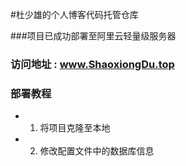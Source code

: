 #杜少雄的个人博客代码托管仓库

###项目已成功部署至阿里云轻量级服务器
### 访问地址 : www.ShaoxiongDu.top

### 部署教程
 - 1. 将项目克隆至本地
 - 2. 修改配置文件中的数据库信息


